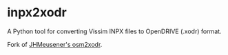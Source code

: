 # inpx2xodr

A Python tool for converting Vissim INPX files to OpenDRIVE (.xodr) format.

Fork of [JHMeusener's osm2xodr](https://github.com/JHMeusener/osm2xodr).